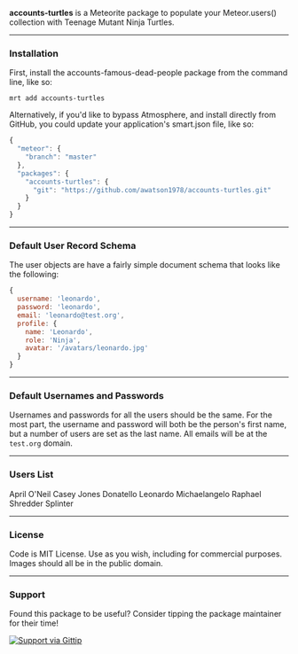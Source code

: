 **accounts-turtles** is a Meteorite package to populate your Meteor.users() collection with Teenage Mutant Ninja Turtles.


------------------------
### Installation

First, install the accounts-famous-dead-people package from the command line, like so:

````
mrt add accounts-turtles
````

Alternatively, if you'd like to bypass Atmosphere, and install directly from GitHub, you could update your application's smart.json file, like so:

````js
{
  "meteor": {
    "branch": "master"
  },
  "packages": {
    "accounts-turtles": {
      "git": "https://github.com/awatson1978/accounts-turtles.git"
    }
  }
}

````


------------------------
### Default User Record Schema  

The user objects are have a fairly simple document schema that looks like the following:
````js
{
  username: 'leonardo',
  password: 'leonardo',
  email: 'leonardo@test.org',
  profile: {
    name: 'Leonardo',
    role: 'Ninja',
    avatar: '/avatars/leonardo.jpg'
  }
}
````

------------------------
### Default Usernames and Passwords  

Usernames and passwords for all the users should be the same.  For the most part, the username and password will both be the person's first name, but a number of users are set as the last name.  All emails will be at the ``test.org`` domain.


------------------------
### Users List

April O'Neil
Casey Jones
Donatello
Leonardo
Michaelangelo
Raphael
Shredder
Splinter

------------------------
### License

Code is MIT License. Use as you wish, including for commercial purposes.  
Images should all be in the public domain.

------------------------
### Support
Found this package to be useful?  Consider tipping the package maintainer for their time!  

[![Support via Gittip](https://raw.github.com/gittip/www.gittip.com/master/www/assets/gittip.png)](https://www.gittip.com/awatson1978/)  

